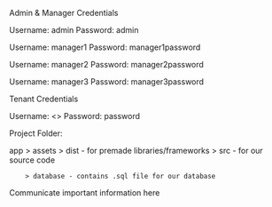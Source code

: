 Admin & Manager Credentials

Username: admin
Password: admin

Username: manager1
Password: manager1password

Username: manager2
Password: manager2password

Username: manager3
Password: manager3password


Tenant Credentials

Username: <>
Password: password


Project Folder:

app     >   assets  > dist - for premade libraries/frameworks
                    > src - for our source code
        
        > database - contains .sql file for our database


Communicate important information here
